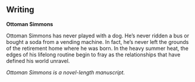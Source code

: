## Writing

<b>Ottoman Simmons</b>
<p>Ottoman Simmons has never played with a dog. He’s never ridden a bus or bought a soda from a vending machine. In fact, he’s never left the grounds of the retirement home where he was born. In the heavy summer heat, the edges of his lifelong routine begin to fray as the relationships that have defined his world unravel.</p>

<p><i>Ottoman Simmons is a novel-length manuscript.</i></p>
